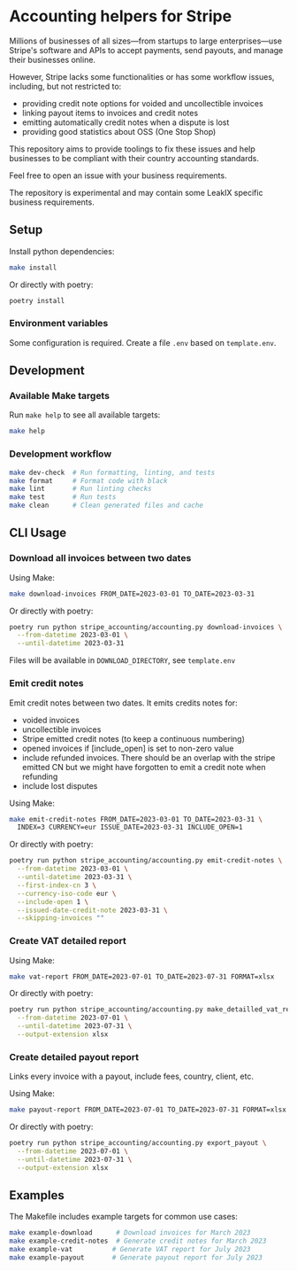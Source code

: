Accounting helpers for Stripe
===================================

Millions of businesses of all sizes—from startups to large enterprises—use
Stripe's software and APIs to accept payments, send payouts, and manage their
businesses online.

However, Stripe lacks some functionalities or has some workflow issues,
including, but not restricted to:
- providing credit note options for voided and uncollectible invoices
- linking payout items to invoices and credit notes
- emitting automatically credit notes when a dispute is lost
- providing good statistics about OSS (One Stop Shop)

This repository aims to provide toolings to fix these issues and help
businesses to be compliant with their country accounting standards.

Feel free to open an issue with your business requirements.

The repository is experimental and may contain some LeakIX specific business
requirements.

## Setup

Install python dependencies:
```bash
make install
```

Or directly with poetry:
```bash
poetry install
```

### Environment variables

Some configuration is required. Create a file `.env` based on `template.env`.

## Development

### Available Make targets

Run `make help` to see all available targets:

```bash
make help
```

### Development workflow

```bash
make dev-check  # Run formatting, linting, and tests
make format     # Format code with black
make lint       # Run linting checks
make test       # Run tests
make clean      # Clean generated files and cache
```

## CLI Usage

### Download all invoices between two dates

Using Make:
```bash
make download-invoices FROM_DATE=2023-03-01 TO_DATE=2023-03-31
```

Or directly with poetry:
```bash
poetry run python stripe_accounting/accounting.py download-invoices \
  --from-datetime 2023-03-01 \
  --until-datetime 2023-03-31
```

Files will be available in `DOWNLOAD_DIRECTORY`, see `template.env`

### Emit credit notes

Emit credit notes between two dates. It emits credits notes for:
- voided invoices
- uncollectible invoices
- Stripe emitted credit notes (to keep a continuous numbering)
- opened invoices if [include_open] is set to non-zero value
- include refunded invoices. There should be an overlap with the stripe
  emitted CN but we might have forgotten to emit a credit note when refunding
- include lost disputes

Using Make:
```bash
make emit-credit-notes FROM_DATE=2023-03-01 TO_DATE=2023-03-31 \
  INDEX=3 CURRENCY=eur ISSUE_DATE=2023-03-31 INCLUDE_OPEN=1
```

Or directly with poetry:
```bash
poetry run python stripe_accounting/accounting.py emit-credit-notes \
  --from-datetime 2023-03-01 \
  --until-datetime 2023-03-31 \
  --first-index-cn 3 \
  --currency-iso-code eur \
  --include-open 1 \
  --issued-date-credit-note 2023-03-31 \
  --skipping-invoices ""
```

### Create VAT detailed report

Using Make:
```bash
make vat-report FROM_DATE=2023-07-01 TO_DATE=2023-07-31 FORMAT=xlsx
```

Or directly with poetry:
```bash
poetry run python stripe_accounting/accounting.py make_detailled_vat_report \
  --from-datetime 2023-07-01 \
  --until-datetime 2023-07-31 \
  --output-extension xlsx
```

### Create detailed payout report

Links every invoice with a payout, include fees, country, client, etc.

Using Make:
```bash
make payout-report FROM_DATE=2023-07-01 TO_DATE=2023-07-31 FORMAT=xlsx
```

Or directly with poetry:
```bash
poetry run python stripe_accounting/accounting.py export_payout \
  --from-datetime 2023-07-01 \
  --until-datetime 2023-07-31 \
  --output-extension xlsx
```

## Examples

The Makefile includes example targets for common use cases:

```bash
make example-download      # Download invoices for March 2023
make example-credit-notes  # Generate credit notes for March 2023
make example-vat          # Generate VAT report for July 2023
make example-payout       # Generate payout report for July 2023
```
